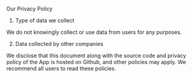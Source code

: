 Our Privacy Policy

1. Type of data we collect

We do not knowingly collect or use data from users for any purposes.

2. Data collected by other companies

We disclose that this document along with the source code and privacy policy of the App is hosted on Github, and other policies may apply. We recommend all users to read these policies.
